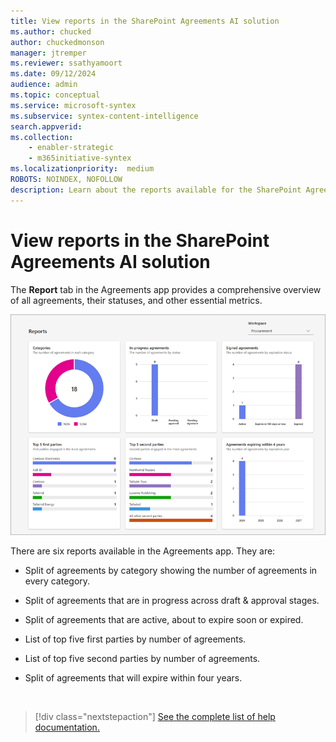 ```yaml
---
title: View reports in the SharePoint Agreements AI solution
ms.author: chucked
author: chuckedmonson
manager: jtremper
ms.reviewer: ssathyamoort
ms.date: 09/12/2024
audience: admin
ms.topic: conceptual
ms.service: microsoft-syntex
ms.subservice: syntex-content-intelligence
search.appverid: 
ms.collection: 
    - enabler-strategic
    - m365initiative-syntex
ms.localizationpriority:  medium
ROBOTS: NOINDEX, NOFOLLOW
description: Learn about the reports available for the SharePoint Agreements AI solution.
---
```


# View reports in the SharePoint Agreements AI solution

The **Report** tab in the Agreements app provides a comprehensive overview of all agreements, their statuses, and other essential metrics.

   ![A screenshot of the Reports page.](../../media/content-understanding/agreements-reports.png)

There are six reports available in the Agreements app. They are:

- Split of agreements by category showing the number of agreements in every category.

- Split of agreements that are in progress across draft & approval stages.

- Split of agreements that are active, about to expire soon or expired.

- List of top five first parties by number of agreements.

- List of top five second parties by number of agreements.

- Split of agreements that will expire within four years.


<br>

> [!div class="nextstepaction"]
> [See the complete list of help documentation.](agreements-overview.md#help-documentation)